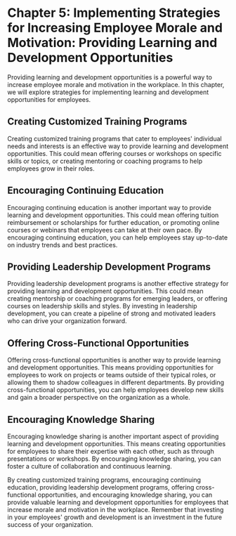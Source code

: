 Chapter 5: Implementing Strategies for Increasing Employee Morale and Motivation: Providing Learning and Development Opportunities
==================================================================================================================================

Providing learning and development opportunities is a powerful way to increase employee morale and motivation in the workplace. In this chapter, we will explore strategies for implementing learning and development opportunities for employees.

Creating Customized Training Programs
-------------------------------------

Creating customized training programs that cater to employees' individual needs and interests is an effective way to provide learning and development opportunities. This could mean offering courses or workshops on specific skills or topics, or creating mentoring or coaching programs to help employees grow in their roles.

Encouraging Continuing Education
--------------------------------

Encouraging continuing education is another important way to provide learning and development opportunities. This could mean offering tuition reimbursement or scholarships for further education, or promoting online courses or webinars that employees can take at their own pace. By encouraging continuing education, you can help employees stay up-to-date on industry trends and best practices.

Providing Leadership Development Programs
-----------------------------------------

Providing leadership development programs is another effective strategy for providing learning and development opportunities. This could mean creating mentorship or coaching programs for emerging leaders, or offering courses on leadership skills and styles. By investing in leadership development, you can create a pipeline of strong and motivated leaders who can drive your organization forward.

Offering Cross-Functional Opportunities
---------------------------------------

Offering cross-functional opportunities is another way to provide learning and development opportunities. This means providing opportunities for employees to work on projects or teams outside of their typical roles, or allowing them to shadow colleagues in different departments. By providing cross-functional opportunities, you can help employees develop new skills and gain a broader perspective on the organization as a whole.

Encouraging Knowledge Sharing
-----------------------------

Encouraging knowledge sharing is another important aspect of providing learning and development opportunities. This means creating opportunities for employees to share their expertise with each other, such as through presentations or workshops. By encouraging knowledge sharing, you can foster a culture of collaboration and continuous learning.

By creating customized training programs, encouraging continuing education, providing leadership development programs, offering cross-functional opportunities, and encouraging knowledge sharing, you can provide valuable learning and development opportunities for employees that increase morale and motivation in the workplace. Remember that investing in your employees' growth and development is an investment in the future success of your organization.
